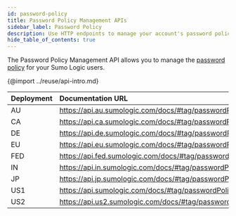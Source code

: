 ```yaml
---
id: password-policy
title: Password Policy Management APIs
sidebar_label: Password Policy
description: Use HTTP endpoints to manage your account's password policy.
hide_table_of_contents: true
---
```


The Password Policy Management API allows you to manage the [password policy](/docs/manage/security/set-password-policy.md) for your Sumo Logic users.

{@import ../reuse/api-intro.md}

| Deployment | Documentation URL                                      |
|:------------|:--------------------------------------------------------|
| AU         | https://api.au.sumologic.com/docs/#tag/passwordPolicy  |
| CA         | https://api.ca.sumologic.com/docs/#tag/passwordPolicy  |
| DE         | https://api.de.sumologic.com/docs/#tag/passwordPolicy  |
| EU         | https://api.eu.sumologic.com/docs/#tag/passwordPolicy  |
| FED        | https://api.fed.sumologic.com/docs/#tag/passwordPolicy |
| IN         | https://api.in.sumologic.com/docs/#tag/passwordPolicy  |
| JP         | https://api.jp.sumologic.com/docs/#tag/passwordPolicy  |
| US1        | https://api.sumologic.com/docs/#tag/passwordPolicy     |
| US2        | https://api.us2.sumologic.com/docs/#tag/passwordPolicy |
